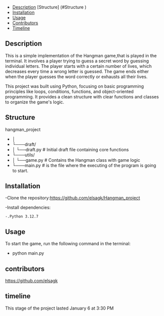- [Description](#description)
  [Structure] (#Structure )
- [Installation](#installation)
- [Usage](#usage)
- [Contributors](#contributors)
- [Timeline](#timeline)

## Description

This is a simple implementation of the Hangman game,that is played in the terminal. It involves a player trying to guess a secret word by guessing individual letters. The player starts with a certain number of lives, which decreases every time a wrong letter is guessed. The game ends either when the player guesses the word correctly or exhausts all their lives.

This project was built using Python, focusing on basic programming principles like loops, conditions, functions, and object-oriented programming. It provides a clean structure with clear functions and classes to organize the game's logic.

## Structure

hangman_project

- │
- └───draft/
- │ └──draft.py # Initial draft file containing core functions
- └───utils/
- │ └──game.py # Contains the Hangman class with game logic
- └───main.py # is the file where the executing of the program is going to start.

## Installation

-Clone the repository:https://github.com/elsagk/Hangman_project

-Install dependencies:

    -.Python 3.12.7

## Usage

To start the game, run the following command in the terminal:

- python main.py

## contributors

https://github.com/elsagk

## timeline

This stage of the project lasted January 6 at 3:30 PM
